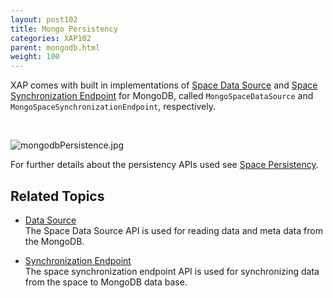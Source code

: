 ```yaml
---
layout: post102
title: Mongo Persistency
categories: XAP102
parent: mongodb.html
weight: 100
---
```




XAP comes with built in implementations of [Space Data Source](./space-data-source-api.html) and [Space Synchronization Endpoint](./space-synchronization-endpoint-api.html)
 for MongoDB, called `MongoSpaceDataSource` and `MongoSpaceSynchronizationEndpoint`, respectively.

<br>

![mongodbPersistence.jpg](/attachment_files/mongodbPersistence.jpg)


For further details about the persistency APIs used see [Space Persistency](./space-persistency.html).


## Related Topics

- [Data Source](./mongodb-space-data-source.html)<br>
The Space Data Source API is used for reading data and meta data from the MongoDB.

- [Synchronization Endpoint](./mongodb-space-synchronization-endpoint.html)<br>
The space synchronization endpoint API is used for synchronizing data from the space to MongoDB data base.
